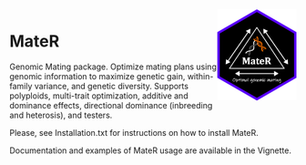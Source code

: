 <img src="images/Hex_MtR.png" alt="MateR hex sticker" align="right" height="160" />

# MateR
Genomic Mating package. Optimize mating plans using genomic information to maximize genetic gain, within-family variance, and genetic diversity. Supports polyploids, multi-trait optimization, additive and dominance effects, directional dominance (inbreeding and heterosis), and testers.

Please, see Installation.txt for instructions on how to install MateR.

Documentation and examples of MateR usage are available in the Vignette.
